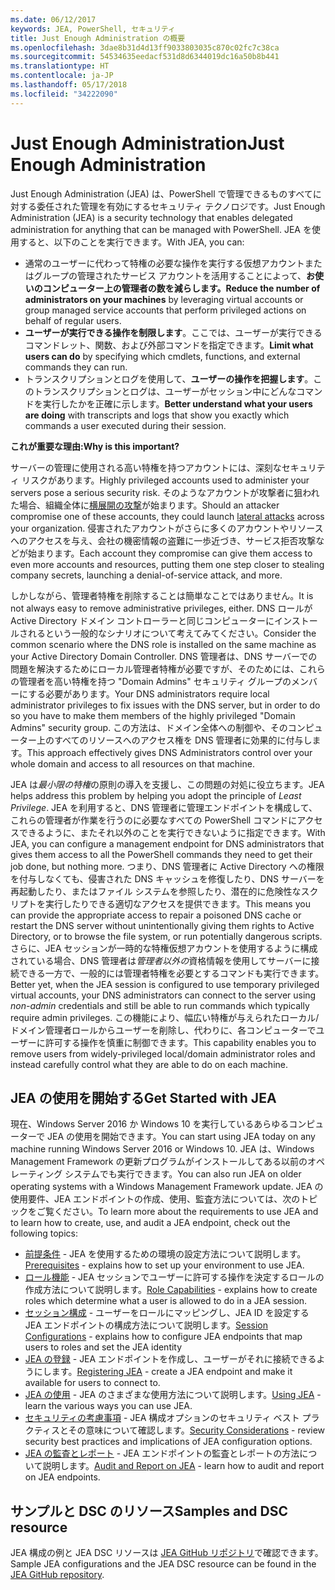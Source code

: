 ```yaml
---
ms.date: 06/12/2017
keywords: JEA, PowerShell, セキュリティ
title: Just Enough Administration の概要
ms.openlocfilehash: 3dae8b31d4d13ff9033803035c870c02fc7c38ca
ms.sourcegitcommit: 54534635eedacf531d8d6344019dc16a50b8b441
ms.translationtype: HT
ms.contentlocale: ja-JP
ms.lasthandoff: 05/17/2018
ms.locfileid: "34222090"
---
```

# <a name="just-enough-administration"></a><span data-ttu-id="8a9ad-103">Just Enough Administration</span><span class="sxs-lookup"><span data-stu-id="8a9ad-103">Just Enough Administration</span></span>

<span data-ttu-id="8a9ad-104">Just Enough Administration (JEA) は、PowerShell で管理できるものすべてに対する委任された管理を有効にするセキュリティ テクノロジです。</span><span class="sxs-lookup"><span data-stu-id="8a9ad-104">Just Enough Administration (JEA) is a security technology that enables delegated administration for anything that can be managed with PowerShell.</span></span>
<span data-ttu-id="8a9ad-105">JEA を使用すると、以下のことを実行できます。</span><span class="sxs-lookup"><span data-stu-id="8a9ad-105">With JEA, you can:</span></span>

- <span data-ttu-id="8a9ad-106">通常のユーザーに代わって特権の必要な操作を実行する仮想アカウントまたはグループの管理されたサービス アカウントを活用することによって、**お使いのコンピューター上の管理者の数を減らします。**</span><span class="sxs-lookup"><span data-stu-id="8a9ad-106">**Reduce the number of administrators on your machines** by leveraging virtual accounts or group managed service accounts that perform privileged actions on behalf of regular users.</span></span>
- <span data-ttu-id="8a9ad-107">**ユーザーが実行できる操作を制限します**。ここでは、ユーザーが実行できるコマンドレット、関数、および外部コマンドを指定できます。</span><span class="sxs-lookup"><span data-stu-id="8a9ad-107">**Limit what users can do** by specifying which cmdlets, functions, and external commands they can run.</span></span>
- <span data-ttu-id="8a9ad-108">トランスクリプションとログを使用して、**ユーザーの操作を把握します**。このトランスクリプションとログは、ユーザーがセッション中にどんなコマンドを実行したかを正確に示します。</span><span class="sxs-lookup"><span data-stu-id="8a9ad-108">**Better understand what your users are doing** with transcripts and logs that show you exactly which commands a user executed during their session.</span></span>

<span data-ttu-id="8a9ad-109">**これが重要な理由:**</span><span class="sxs-lookup"><span data-stu-id="8a9ad-109">**Why is this important?**</span></span>

<span data-ttu-id="8a9ad-110">サーバーの管理に使用される高い特権を持つアカウントには、深刻なセキュリティ リスクがあります。</span><span class="sxs-lookup"><span data-stu-id="8a9ad-110">Highly privileged accounts used to administer your servers pose a serious security risk.</span></span>
<span data-ttu-id="8a9ad-111">そのようなアカウントが攻撃者に狙われた場合、組織全体に[横展開の攻撃](http://aka.ms/pth)が始まります。</span><span class="sxs-lookup"><span data-stu-id="8a9ad-111">Should an attacker compromise one of these accounts, they could launch [lateral attacks](http://aka.ms/pth) across your organization.</span></span>
<span data-ttu-id="8a9ad-112">侵害されたアカウントがさらに多くのアカウントやリソースへのアクセスを与え、会社の機密情報の盗難に一歩近づき、サービス拒否攻撃などが始まります。</span><span class="sxs-lookup"><span data-stu-id="8a9ad-112">Each account they compromise can give them access to even more accounts and resources, putting them one step closer to stealing company secrets, launching a denial-of-service attack, and more.</span></span>

<span data-ttu-id="8a9ad-113">しかしながら、管理者特権を削除することは簡単なことではありません。</span><span class="sxs-lookup"><span data-stu-id="8a9ad-113">It is not always easy to remove administrative privileges, either.</span></span>
<span data-ttu-id="8a9ad-114">DNS ロールが Active Directory ドメイン コントローラーと同じコンピューターにインストールされるという一般的なシナリオについて考えてみてください。</span><span class="sxs-lookup"><span data-stu-id="8a9ad-114">Consider the common scenario where the DNS role is installed on the same machine as your Active Directory Domain Controller.</span></span>
<span data-ttu-id="8a9ad-115">DNS 管理者は、DNS サーバーでの問題を解決するためにローカル管理者特権が必要ですが、そのためには、これらの管理者を高い特権を持つ "Domain Admins" セキュリティ グループのメンバーにする必要があります。</span><span class="sxs-lookup"><span data-stu-id="8a9ad-115">Your DNS administrators require local administrator privileges to fix issues with the DNS server, but in order to do so you have to make them members of the highly privileged "Domain Admins" security group.</span></span>
<span data-ttu-id="8a9ad-116">この方法は、ドメイン全体への制御や、そのコンピューター上のすべてのリソースへのアクセス権を DNS 管理者に効果的に付与します。</span><span class="sxs-lookup"><span data-stu-id="8a9ad-116">This approach effectively gives DNS Administrators control over your whole domain and access to all resources on that machine.</span></span>

<span data-ttu-id="8a9ad-117">JEA は*最小限の特権*の原則の導入を支援し、この問題の対処に役立ちます。</span><span class="sxs-lookup"><span data-stu-id="8a9ad-117">JEA helps address this problem by helping you adopt the principle of *Least Privilege*.</span></span>
<span data-ttu-id="8a9ad-118">JEA を利用すると、DNS 管理者に管理エンドポイントを構成して、これらの管理者が作業を行うのに必要なすべての PowerShell コマンドにアクセスできるように、またそれ以外のことを実行できないように指定できます。</span><span class="sxs-lookup"><span data-stu-id="8a9ad-118">With JEA, you can configure a management endpoint for DNS administrators that gives them access to all the PowerShell commands they need to get their job done, but nothing more.</span></span>
<span data-ttu-id="8a9ad-119">つまり、DNS 管理者に Active Directory への権限を付与しなくても、侵害された DNS キャッシュを修復したり、DNS サーバーを再起動したり、またはファイル システムを参照したり、潜在的に危険性なスクリプトを実行したりできる適切なアクセスを提供できます。</span><span class="sxs-lookup"><span data-stu-id="8a9ad-119">This means you can provide the appropriate access to repair a poisoned DNS cache or restart the DNS server without unintentionally giving them rights to Active Directory, or to browse the file system, or run potentially dangerous scripts.</span></span>
<span data-ttu-id="8a9ad-120">さらに、JEA セッションが一時的な特権仮想アカウントを使用するように構成されている場合、DNS 管理者は*管理者以外の*資格情報を使用してサーバーに接続できる一方で、一般的には管理者特権を必要とするコマンドも実行できます。</span><span class="sxs-lookup"><span data-stu-id="8a9ad-120">Better yet, when the JEA session is configured to use temporary privileged virtual accounts, your DNS administrators can connect to the server using *non-admin* credentials and still be able to run commands which typically require admin privileges.</span></span>
<span data-ttu-id="8a9ad-121">この機能により、幅広い特権が与えられたローカル/ドメイン管理者ロールからユーザーを削除し、代わりに、各コンピューターでユーザーに許可する操作を慎重に制御できます。</span><span class="sxs-lookup"><span data-stu-id="8a9ad-121">This capability enables you to remove users from widely-privileged local/domain administrator roles and instead carefully control what they are able to do on each machine.</span></span>

## <a name="get-started-with-jea"></a><span data-ttu-id="8a9ad-122">JEA の使用を開始する</span><span class="sxs-lookup"><span data-stu-id="8a9ad-122">Get Started with JEA</span></span>

<span data-ttu-id="8a9ad-123">現在、Windows Server 2016 か Windows 10 を実行しているあらゆるコンピューターで JEA の使用を開始できます。</span><span class="sxs-lookup"><span data-stu-id="8a9ad-123">You can start using JEA today on any machine running Windows Server 2016 or Windows 10.</span></span>
<span data-ttu-id="8a9ad-124">JEA は、Windows Management Framework の更新プログラムがインストールしてある以前のオペレーティング システムでも実行できます。</span><span class="sxs-lookup"><span data-stu-id="8a9ad-124">You can also run JEA on older operating systems with a Windows Management Framework update.</span></span>
<span data-ttu-id="8a9ad-125">JEA の使用要件、JEA エンドポイントの作成、使用、監査方法については、次のトピックをご覧ください。</span><span class="sxs-lookup"><span data-stu-id="8a9ad-125">To learn more about the requirements to use JEA and to learn how to create, use, and audit a JEA endpoint, check out the following topics:</span></span>

- <span data-ttu-id="8a9ad-126">[前提条件](prerequisites.md) - JEA を使用するための環境の設定方法について説明します。</span><span class="sxs-lookup"><span data-stu-id="8a9ad-126">[Prerequisites](prerequisites.md) - explains how to set up your environment to use JEA.</span></span>
- <span data-ttu-id="8a9ad-127">[ロール機能](role-capabilities.md) - JEA セッションでユーザーに許可する操作を決定するロールの作成方法について説明します。</span><span class="sxs-lookup"><span data-stu-id="8a9ad-127">[Role Capabilities](role-capabilities.md) - explains how to create roles which determine what a user is allowed to do in a JEA session.</span></span>
- <span data-ttu-id="8a9ad-128">[セッション構成](session-configurations.md) - ユーザーをロールにマッピングし、JEA ID を設定する JEA エンドポイントの構成方法について説明します。</span><span class="sxs-lookup"><span data-stu-id="8a9ad-128">[Session Configurations](session-configurations.md) - explains how to configure JEA endpoints that map users to roles and set the JEA identity</span></span>
- <span data-ttu-id="8a9ad-129">[JEA の登録](register-jea.md) - JEA エンドポイントを作成し、ユーザーがそれに接続できるようにします。</span><span class="sxs-lookup"><span data-stu-id="8a9ad-129">[Registering JEA](register-jea.md) - create a JEA endpoint and make it available for users to connect to.</span></span>
- <span data-ttu-id="8a9ad-130">[JEA の使用](using-jea.md) - JEA のさまざまな使用方法について説明します。</span><span class="sxs-lookup"><span data-stu-id="8a9ad-130">[Using JEA](using-jea.md) - learn the various ways you can use JEA.</span></span>
- <span data-ttu-id="8a9ad-131">[セキュリティの考慮事項](security-considerations.md) - JEA 構成オプションのセキュリティ ベスト プラクティスとその意味について確認します。</span><span class="sxs-lookup"><span data-stu-id="8a9ad-131">[Security Considerations](security-considerations.md) - review security best practices and implications of JEA configuration options.</span></span>
- <span data-ttu-id="8a9ad-132">[JEA の監査とレポート](audit-and-report.md) - JEA エンドポイントの監査とレポートの方法について説明します。</span><span class="sxs-lookup"><span data-stu-id="8a9ad-132">[Audit and Report on JEA](audit-and-report.md) - learn how to audit and report on JEA endpoints.</span></span>

## <a name="samples-and-dsc-resource"></a><span data-ttu-id="8a9ad-133">サンプルと DSC のリソース</span><span class="sxs-lookup"><span data-stu-id="8a9ad-133">Samples and DSC resource</span></span>

<span data-ttu-id="8a9ad-134">JEA 構成の例と JEA DSC リソースは [JEA GitHub リポジトリ](https://github.com/PowerShell/JEA)で確認できます。</span><span class="sxs-lookup"><span data-stu-id="8a9ad-134">Sample JEA configurations and the JEA DSC resource can be found in the [JEA GitHub repository](https://github.com/PowerShell/JEA).</span></span>